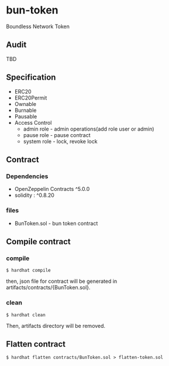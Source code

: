# bun-token
Boundless Network Token


## Audit

TBD

## Specification

* ERC20
* ERC20Permit
* Ownable
* Burnable
* Pausable
* Access Control
  * admin role - admin operations(add role user or admin)
  * pause role - pause contract
  * system role - lock, revoke lock

## Contract

### Dependencies
 * OpenZeppelin Contracts ^5.0.0
 * solidity : ^0.8.20

### files
 * BunToken.sol  - bun token contract



## Compile contract

### compile
``
$ hardhat compile
``

then, json file for contract will be generated in artifacts/contracts/{BunToken.sol}.

### clean 

``
 $ hardhat clean
``

Then, artifacts directory will be removed.

## Flatten contract
``
$ hardhat flatten contracts/BunToken.sol > flatten-token.sol
``
